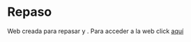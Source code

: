 # Repaso
Web creada para repasar <frameset> y <frame>.
  Para acceder a la web click [aquí](https://tryn0.github.io/repaso-framesets/)
